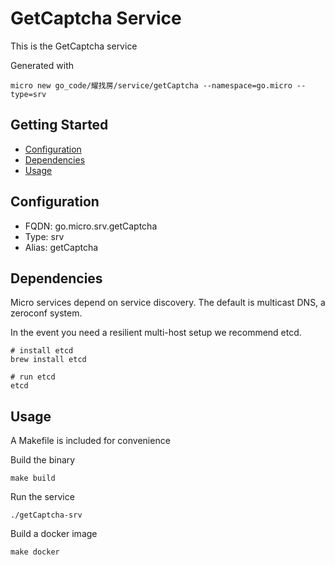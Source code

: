 # GetCaptcha Service

This is the GetCaptcha service

Generated with

```
micro new go_code/耀找房/service/getCaptcha --namespace=go.micro --type=srv
```

## Getting Started

- [Configuration](#configuration)
- [Dependencies](#dependencies)
- [Usage](#usage)

## Configuration

- FQDN: go.micro.srv.getCaptcha
- Type: srv
- Alias: getCaptcha

## Dependencies

Micro services depend on service discovery. The default is multicast DNS, a zeroconf system.

In the event you need a resilient multi-host setup we recommend etcd.

```
# install etcd
brew install etcd

# run etcd
etcd
```

## Usage

A Makefile is included for convenience

Build the binary

```
make build
```

Run the service
```
./getCaptcha-srv
```

Build a docker image
```
make docker
```
